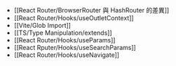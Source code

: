 - [[React Router/BrowserRouter 與 HashRouter 的差異]]
- [[React Router/Hooks/useOutletContext]]
- [[Vite/Glob Import]]
- [[TS/Type Manipulation/extends]]
- [[React Router/Hooks/useParams]]
- [[React Rputer/Hooks/useSearchParams]]
- [[React Router/Hooks/useNavigate]]